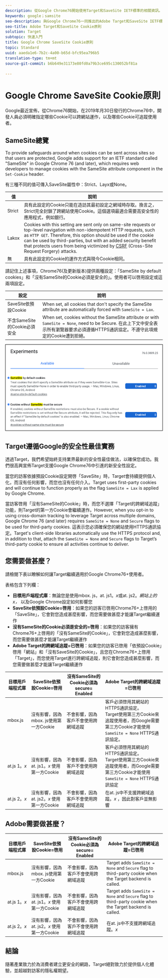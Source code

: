 ```yaml
---
description: 從Google Chrome76開始使用Target和SaveSite IETF標準的相關資訊。
keywords: google；samsite
seo-description: 與Google Chrome76一同推出的Adobe Target和SaveSite IETF標準的相關資訊。
seo-title: Adobe Target和SaveSite Cookie原則
solution: Target
subtopic: 快速入門
title: Google Chrome SaveSite Cookie原則
topic: Standard
uuid: aaeda1e6-7b2c-4a00-b65d-bfc95ea796b5
translation-type: tm+mt
source-git-commit: b6b649e31173e80fd0a79b3ce695c130052bf81a

---
```



# Google Chrome SaveSite Cookie原則

Google最近宣佈，從Chrome76開始，在2019年月30日發行的Chrome76中，開發人員必須明確指定哪些Cookie可以跨網站運作，以及哪些Cookie可追蹤使用者。

## SameSite總覽

To provide safeguards around when cookies can be sent across sites so that users are protected, Google adds support for an IETF standard called &quot;SameSite&quot; in Google Chrome 76 (and later), which requires web developers to manage cookies with the SameSite attribute component in the `Set-Cookie` header.

有三種不同的值可傳入SaveSite屬性中：Strict、Layx或None。

| 值 | 說明 |
| --- | --- |
| Strict | 具有此設定的Cookie只能在造訪其最初設定之網域時存取。換言之，Strict完全封鎖了跨網站使用Cookie。這個選項最適合需要高安全性的應用程式，例如銀行。 |
| Lakox | Cookies with this setting are sent only on same-site requests or top-level navigation with non-idempotent HTTP requests, such as `HTTP GET`. Therefore, this option should be used if the cookie can be used by third-parties, but with an added security benefit that protects users from being victimized by [CSRF](https://en.wikipedia.org/wiki/Cross-site_request_forgery) (Cross-Site Request Forgery) attacks. |
| 無 | 具有此設定的Cookie的運作方式與現今Cookie相同。 |

請記住上述事項，Chrome76(及更新版本)提供兩種設定：「SameSite by default cookies」和「沒有SameSite的Cookie必須是安全的」。使用者可以啓用設定或這兩項設定。

| 設定 | 說明 |
| --- | --- |
| SaveSite依預設Cookie | When set, all cookies that don&#39;t specify the SameSite attribute are automatically forced with `SameSite = Lax`. |
| 不含SameSite的Cookie必須安全 | When set, cookies without the SameSite attribute or with `SameSite = None`, need to be Secure. 在此上下文中安全表示所有瀏覽器要求必須遵循HTTPS通訊協定。不遵守此項規定的Cookie遭到拒絕。 |

![SaveSite設定頁面](/help/c-implementing-target/c-considerations-before-you-implement-target/assets/samesite.png)

## Target遵循Google的安全性最佳實務

透過Target，我們希望始終支持業界最新的安全性最佳做法，以確保您成功。我們很高興宣佈Target支援Google Chrome76中引進的新安全性設定。

當您的訪客依據預設Cookie設定開啓「SaveSite」時，Target會持續提供個人化，而沒有任何影響，而您也沒有任何介入。Target uses first-party cookies and will continue to function properly as the flag `SameSite = Lax` is applied by Google Chrome.

當訪客啓用「沒有SameSite的Cookie」時，而您不選擇「Target的跨網域追蹤」功能，則Target的第一方Cookie會繼續運作。However, when you opt-in to using cross-domain tracking to leverage Target across multiple domains, Google Chrome 76 (and later) requires `SameSite = None` and `Secure` flags to be used for third-party cookies. 這表示您必須確保您的網站使用HTTPS通訊協定。Target&#39;s client-side libraries automatically use the HTTPS protocol and, in addition to that, attach the `SameSite = None` and `Secure` flags to Target’s third-party cookie to ensure all activities continue to deliver.

## 您需要做甚麼？

請檢閱下表以瞭解如何讓Target繼續適用於Google Chrome76+使用者。

表格包含下列欄：

* **目標用戶端程式庫**：無論您是使用mbox. js，at. js1。*x*或at. js2。*網站上的x，* 以及Google Chrome設定如何影響您
* **SaveSite依預設Cookie=啓用**：如果您的訪客已啓用Chrome76+上啓用的「SaveSite」，它會對您造成甚麼影響，而您需要做甚麼才能讓Target繼續運作
* **沒有SameSite的Cookie必須是安全的=啓用**：如果您的訪客擁有Chrome76+上啓用的「沒有SameSite的Cookie」，它會對您造成甚麼影響，而您需要做甚麼才能讓Target繼續運作
* **Adobe Target的跨網域追蹤=已啓用**：如果您的訪客已啓用「依預設Cookie」啓用「網站」和「沒有SaveSite的Cookie」，且您在Chrome76+上啓用「Target」，而您使用Target進行跨網域追蹤，則它會對您造成甚麼影響，而您需要做甚麼才能讓Target繼續運作

| 目標用戶端程式庫 | SaveSite依預設Cookie=啓用 | 沒有SameSite的Cookie必須為secure= Enabled | Adobe Target的跨網域追蹤=已啓用 |
| --- | --- | --- | --- |
| mbox.js | 沒有影響，因為mbox. js使用第一方Cookie | 不會影響，因為客戶不會使用跨網域追蹤 | 客戶必須啓用其網站的HTTPS通訊協定。<br>Target使用第三方Cookie來追蹤使用者，而Google需要第三方Cookie才能使用 `SameSite = None` HTTPS通訊協定。 |
| at.js 1。*x* | 沒有影響，因為at. js1。*x* 使用第一方Cookie | 不會影響，因為客戶不會使用跨網域追蹤 | 客戶必須啓用其網站的HTTPS通訊協定。<br>Target使用第三方Cookie來追蹤使用者，而Google需要第三方Cookie才能使用 `SameSite = None` HTTPS通訊協定 |
| at.js 2。*x* | 沒有影響，因為at. js2。*x* 使用第一方Cookie | 不會影響，因為客戶不會使用跨網域追蹤 | 在at. js中不支援跨網域追蹤。*x* ，因此對客戶並無影響 |

## Adobe需要做甚麼？

| 目標用戶端程式庫 | SaveSite依預設Cookie=啓用 | 沒有SameSite的Cookie必須為secure= Enabled | Adobe Target的跨網域追蹤=已啓用 |
| --- | --- | --- | --- |
| mbox.js | 沒有影響，因為mbox. js使用第一方Cookie | 不會影響，因為客戶不會使用跨網域追蹤 | Target adds `SameSite = None` and `Secure` flag to third-party cookie when the Target backend is called. |
| at.js 1。*x* | 沒有影響，因為at. js1。*x* 使用第一方Cookie | 不會影響，因為客戶不會使用跨網域追蹤 | Target adds `SameSite = None` and `Secure` flag to third-party cookie when the Target backend is called. |
| at.js 2。*x* | 沒有影響，因為at. js2。*x* 使用第一方Cookie | 不會影響，因為客戶不會使用跨網域追蹤 | 在at. js中不支援跨網域追蹤。*x* |

## 結論

隨著產業致力於為消費者建立更安全的網路，Target絕對致力於提供個人化體驗，並超越對訪客的隱私權期望。
